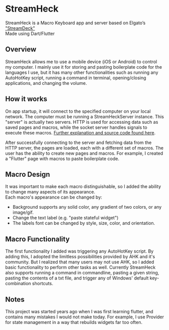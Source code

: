 # StreamHeck
StreamHeck is a Macro Keyboard app and server based on Elgato’s ["StreamDeck"](https://www.elgato.com/en/stream-deck)  
Made using Dart/Flutter


## Overview
StreamHeck allows me to use a mobile device (iOS or Android) to control my computer. I mainly use it for storing and pasting boilerplate code for the languages I use, but it has many other functionalities such as running any AutoHotKey script, running a command in terminal, opening/closing applications, and changing the volume. 

## How it works
On app startup, it will connect to the specified computer on your local network. The computer must be running a StreamHeckServer instance.
This "server" is actually two servers. HTTP is used for accessing data such as saved pages and macros, while the socket server handles
signals to execute these macros. [Further explanation and source code found here](https://github.com/Bluebar1/StreamHeckServer). 

After successfully connecting to the server and fetching data from the HTTP server, the pages are loaded, each with a different set of macros.
The user has the ability to create new pages and macros. For example, I created a "Flutter" page with macros to paste boilerplate code.

## Macro Design
It was important to make each macro distinguishable, so I added the ability to change many aspects of its appearance.  
Each macro's appearance can be changed by:
* Background supports any solid color, any gradient of two colors, or any image/gif.
* Change the text label (e.g. "paste stateful widget")
* The labels font can be changed by style, size, color, and orientation.

## Macro Functionality
The first functionality I added was triggering any AutoHotKey script. By adding this, I adopted the limitless
possibilities provided by AHK and it's community. But I realized that many users may not use AHK, so I added 
basic functionality to perform other tasks as well. Currently StreamHeck also supports running a command in commandline,
pasting a given string, pasting the contents of a txt file, and trigger any of Windows' default key-combination shortcuts.

## Notes
This project was started years ago when I was first learning flutter, and contains many mistakes I would not make today.
For example, I use Provider for state management in a way that rebuilds widgets far too often.
